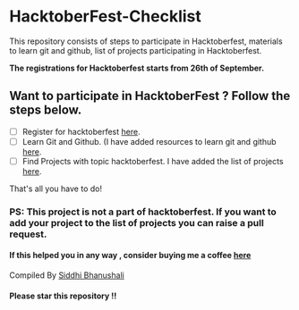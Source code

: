 # HacktoberFest-Checklist
This repository consists of steps to participate in Hacktoberfest, materials to learn git and github, list of projects participating in Hacktoberfest.

**The registrations for Hacktoberfest starts from 26th of September.**
## Want to participate in HacktoberFest ? Follow the steps below.

- [ ] Register for hacktoberfest [here](https://hacktoberfest.com/). 
- [ ] Learn Git and Github. (I have added resources to learn git and github [here](/Git_resources.md).
- [ ] Find Projects with topic hacktoberfest. I have added the list of projects [here](/ProjectList.md). 

That's all you have to do!
### PS: This project is not a part of hacktoberfest. If you want to add your project to the list of projects you can raise a pull request.


#### If this helped you in any way , consider buying me a coffee [here](https://www.buymeacoffee.com/SiddhiBh)
Compiled By [Siddhi Bhanushali](https://github.com/siddhi-244)


#### Please star this repository !!
